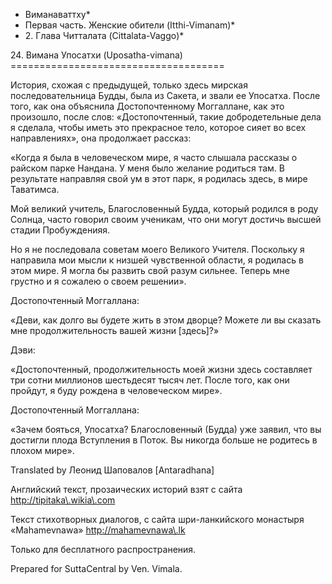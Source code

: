 * Виманаваттху*
* Первая часть\. Женские обители \(Itthi\-Vimanam\)*
* 2\. Глава Читталата \(Cittalata\-Vaggo\)*

24\. Вимана Упосатхи \(Uposatha\-vimana\)
\=\=\=\=\=\=\=\=\=\=\=\=\=\=\=\=\=\=\=\=\=\=\=\=\=\=\=\=\=\=\=\=\=\=\=\=\=

История, схожая с предыдущей, только здесь мирская последовательница Будды, была из Сакета, и звали ее Упосатха\. После того, как она объяснила Достопочтенному Моггаллане, как это произошло, после слов: «Достопочтенный, такие добродетельные дела я сделала, чтобы иметь это прекрасное тело, которое сияет во всех направлениях», она продолжает рассказ:

«Когда я была в человеческом мире, я часто слышала рассказы о райском парке Нандана\. У меня было желание родиться там\. В результате направляя свой ум в этот парк, я родилась здесь, в мире Таватимса\.

Мой великий учитель, Благословенный Будда, который родился в роду Солнца, часто говорил своим ученикам, что они могут достичь высшей стадии Пробужденияя\.

Но я не последовала советам моего Великого Учителя\. Поскольку я направила мои мысли к низшей чувственной области, я родилась в этом мире\. Я могла бы развить свой разум сильнее\. Теперь мне грустно и я сожалею о своем решении»\.

Достопочтенный Моггаллана:

«Деви, как долго вы будете жить в этом дворце? Можете ли вы сказать мне продолжительность вашей жизни \[здесь\]?»

Дэви:

«Достопочтенный, продолжительность моей жизни здесь составляет три сотни миллионов шестьдесят тысяч лет\. После того, как они пройдут, я буду рождена в человеческом мире»\.

Достопочтенный Моггаллана:

«Зачем бояться, Упосатха? Благословенный \(Будда\) уже заявил, что вы достигли плода Вступления в Поток\. Вы никогда больше не родитесь в плохом мире»\.

Translated by Леонид Шаповалов \[Antaradhana\]

Английский текст, прозаических историй взят с сайта <http://tipitaka\.wikia\.com>

Текст стихотворных диалогов, с сайта шри\-ланкийского монастыря «Mahamevnawa» <http://mahamevnawa\.lk>

Только для бесплатного распространения\.

Prepared for SuttaCentral by Ven\. Vimala\.